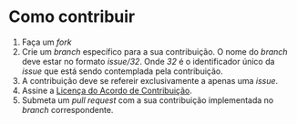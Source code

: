 # Como contribuir

1. Faça um _fork_
1. Crie um _branch_ específico para a sua contribuição. O nome do _branch_ deve estar no formato _issue/32_. Onde _32_ é o identificador único da _issue_ que está sendo contemplada pela contribuição.
1. A contribuição deve se refereir exclusivamente a apenas uma _issue_.
1. Assine a <a href="https://www.clahub.com/agreements/kyriosdata/mega-sena">Licença do Acordo de Contribuição</a>.
1. Submeta um _pull request_ com a sua contribuição implementada no _branch_ correspondente.
